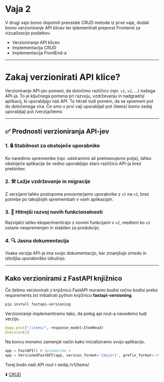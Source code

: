 # Vaja 2

V drugi vajo bomo dopolnili preostale CRUD metode iz prve vaje, dodali bomo verzioniranje API klicev ter iplementirali preprost Frontend za vizualizacijo podatkov.

- Verzioniranje API klicev
- Implementacija CRUD
- Implementacija FrontEnd-a

---

#  Zakaj verzionirati API klice?

Verzioniranje API-jev pomeni, da določimo različico (npr. `v1`, `v2`, ...) našega API-ja. To je ključnega pomena pri razvoju, vzdrževanju in nadgradnji aplikacij, ki uporabljajo naš API.
To hkrati tudi pomeni, da se spremeni pot do določenega vira. Če smo v prvi vaji uporabljali pot /items/ bomo sedaj uporabljaji pot /verzija/items

---

## ✅ Prednosti verzioniranja API-jev

### 1. 🔒 Stabilnost za obstoječe uporabnike
Ko naredimo spremembe (npr. odstranimo ali preimenujemo polja), lahko obstoječe aplikacije še vedno uporabljajo staro različico API-ja brez prekinitev.

### 2. 🛠️ Lažje vzdrževanje in migracije
Z verzijami lahko postopoma preusmerjamo uporabnike z `v1` na `v2`, brez potrebe po takojšnjih spremembah v vseh aplikacijah.

### 3. 🚀 Hitrejši razvoj novih funkcionalnosti
Razvijalci lahko eksperimentirajo z novimi funkcijami v `v2`, medtem ko `v1` ostane nespremenjen in stabilen za produkcijo.

### 4. 🔍 Jasna dokumentacija
Vsaka verzija API-ja ima svojo dokumentacijo, kar zmanjšuje zmedo in izboljša uporabniško izkušnjo.

---

## Kako verzionirami z FastAPI knjižnico

Če želimo verzionirati z knjižnico FastAPI moramo bodisi ročno bodisi preko requirements.txt inštalirati python knjižnico **fastapi-versioning**.
```bash
pip install fastapi-versioning
```
Verzioniranje implementiramo tako, da poleg api rout-a navedemo tudi verzijo.
```python
@app.post("/items/", response_model=ItemRead)
@version(1)
```
Na koncu moramo zamenjat način kako inicializiramo svojo aplikacijo. 
```python
app = FastAPI() # Spremenimo v
app = VersionedFastAPI(app, version_format='{major}', prefix_format='/v{major}')
```
Torej bodo naši API rout-i sedaj /v1/items/

⬇️ [CRUD](crud.md)
